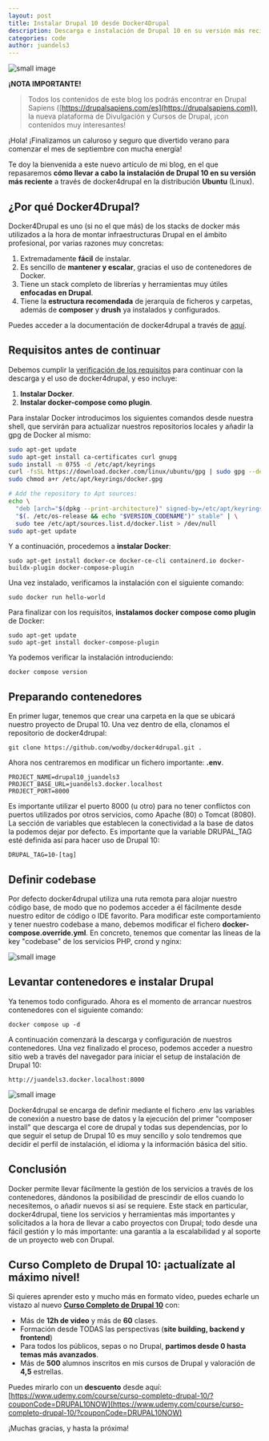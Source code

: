 ```yaml
---
layout: post
title: Instalar Drupal 10 desde Docker4Drupal
description: Descarga e instalación de Drupal 10 en su versión más reciente desde el stack Docker4Drupal en menos de 20 minutos.
categories: code
author: juandels3
---
```


![small image]({{site.baseurl}}/images/Drupal10_0.jpg)

**¡NOTA IMPORTANTE!**

> Todos los contenidos de este blog los podrás encontrar en Drupal Sapiens ([https://drupalsapiens.com/es](https://drupalsapiens.com)), la nueva plataforma de Divulgación y Cursos de Drupal, ¡con contenidos muy interesantes!


¡Hola! ¡Finalizamos un caluroso y seguro que divertido verano para comenzar el mes de septiembre con mucha energía!

Te doy la bienvenida a este nuevo artículo de mi blog, en el que repasaremos **cómo llevar a cabo la instalación de Drupal 10 en su versión más reciente** a través de docker4drupal en la distribución **Ubuntu** (Linux).

## ¿Por qué Docker4Drupal?

Docker4Drupal es uno (si no el que más) de los stacks de docker más utilizados a la hora de montar infraestructuras Drupal en el ámbito profesional, por varias razones muy concretas:

1. Extremadamente **fácil** de instalar.
2. Es sencillo de **mantener y escalar**, gracias el uso de contenedores de Docker.
3. Tiene un stack completo de librerías y herramientas muy útiles **enfocadas en Drupal**.
4. Tiene la **estructura recomendada** de jerarquía de ficheros y carpetas, además de **composer** y **drush** ya instalados y configurados.

Puedes acceder a la documentación de docker4drupal a través de [aquí](https://wodby.com/docs/1.0/stacks/drupal/local/).

## Requisitos antes de continuar

Debemos cumplir la [verificación de los requisitos](https://wodby.com/docs/1.0/stacks/drupal/local/#requirements) para continuar con la descarga y el uso de docker4drupal, y eso incluye:

1. **Instalar Docker**.
2. **Instalar docker-compose como plugin**.

Para instalar Docker introducimos los siguientes comandos desde nuestra shell, que servirán para actualizar nuestros repositorios locales y añadir la gpg de Docker al mismo:

```bash
sudo apt-get update
sudo apt-get install ca-certificates curl gnupg
sudo install -m 0755 -d /etc/apt/keyrings
curl -fsSL https://download.docker.com/linux/ubuntu/gpg | sudo gpg --dearmor -o /etc/apt/keyrings/docker.gpg
sudo chmod a+r /etc/apt/keyrings/docker.gpg

# Add the repository to Apt sources:
echo \
  "deb [arch="$(dpkg --print-architecture)" signed-by=/etc/apt/keyrings/docker.gpg] https://download.docker.com/linux/ubuntu \
  "$(. /etc/os-release && echo "$VERSION_CODENAME")" stable" | \
  sudo tee /etc/apt/sources.list.d/docker.list > /dev/null
sudo apt-get update
```

Y a continuación, procedemos a **instalar Docker**:

```console
sudo apt-get install docker-ce docker-ce-cli containerd.io docker-buildx-plugin docker-compose-plugin
```

Una vez instalado, verificamos la instalación con el siguiente comando:

```console
sudo docker run hello-world
```

Para finalizar con los requisitos, **instalamos docker compose como plugin** de Docker:

```console
sudo apt-get update
sudo apt-get install docker-compose-plugin
```

Ya podemos verificar la instalación introduciendo:

```console
docker compose version
```

## Preparando contenedores

En primer lugar, tenemos que crear una carpeta en la que se ubicará nuestro proyecto de Drupal 10.
Una vez dentro de ella, clonamos el repositorio de docker4drupal:

```console
git clone https://github.com/wodby/docker4drupal.git .
```

Ahora nos centraremos en modificar un fichero importante: **.env**.

    PROJECT_NAME=drupal10_juandels3
    PROJECT_BASE_URL=juandels3.docker.localhost
    PROJECT_PORT=8000

Es importante utilizar el puerto 8000 (u otro) para no tener conflictos con puertos utilizados por otros servicios, como Apache (80) o Tomcat (8080).
La sección de variables que establecen la conectividad a la base de datos la podemos dejar por defecto.
Es importante que la variable DRUPAL_TAG esté definida así para hacer uso de Drupal 10:

    DRUPAL_TAG=10-[tag]

## Definir codebase

Por defecto docker4drupal utiliza una ruta remota para alojar nuestro código base, de modo que no podemos acceder a él fácilmente desde nuestro editor de código o IDE favorito. Para modificar este comportamiento y tener nuestro codebase a mano, debemos modificar el fichero **docker-compose.override.yml**.
En concreto, tenemos que comentar las líneas de la key "codebase" de los servicios PHP, crond y nginx:

![small image]({{site.baseurl}}/images/drupal10_1.png)

## Levantar contenedores e instalar Drupal

Ya tenemos todo configurado. Ahora es el momento de arrancar nuestros contenedores con el siguiente comando:

```console
docker compose up -d
```

A continuación comenzará la descarga y configuración de nuestros contenedores. Una vez finalizado el proceso, podemos acceder a nuestro sitio web a través del navegador para iniciar el setup de instalación de Drupal 10:

    http://juandels3.docker.localhost:8000

![small image]({{site.baseurl}}/images/drupal10_2.png)

Docker4drupal se encarga de definir mediante el fichero .env las variables de conexión a nuestro base de datos y la ejecución del primer "composer install" que descarga el core de drupal y todas sus dependencias, por lo que seguir el setup de Drupal 10 es muy sencillo y solo tendremos que decidir el perfil de instalación, el idioma y la información básica del sitio.

## Conclusión

Docker permite llevar fácilmente la gestión de los servicios a través de los contenedores, dándonos la posibilidad de prescindir de ellos cuando lo necesitemos, o añadir nuevos si así se requiere.
Este stack en particular, docker4drupal, tiene los servicios y herramientas más importantes y solicitados a la hora de llevar a cabo proyectos con Drupal; todo desde una fácil gestión y lo más importante: una garantía a la escalabilidad y al soporte de un proyecto web con Drupal.

## Curso Completo de Drupal 10: ¡actualízate al máximo nivel!

Si quieres aprender esto y mucho más en formato vídeo, puedes echarle un vistazo al nuevo [**Curso Completo de Drupal 10**](https://www.udemy.com/course/curso-completo-drupal-10/?couponCode=DRUPAL10NOW) con:

- Más de **12h de vídeo** y más de **60** clases.
- Formación desde TODAS las perspectivas (**site building, backend y frontend**)
- Para todos los públicos, sepas o no Drupal, **partimos desde 0 hasta temas más avanzados**.
- Más de **500** alumnos inscritos en mis cursos de Drupal y valoración de **4,5** estrellas.

Puedes mirarlo con un **descuento** desde aquí: [https://www.udemy.com/course/curso-completo-drupal-10/?couponCode=DRUPAL10NOW](https://www.udemy.com/course/curso-completo-drupal-10/?couponCode=DRUPAL10NOW)

¡Muchas gracias, y hasta la próxima!
